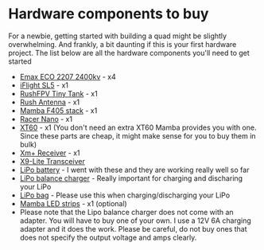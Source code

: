 # Hardware components to buy

For a newbie, getting started with building a quad might be slightly overwhelming. And frankly, a bit daunting if this is your first hardware project. The list below are all the hardware components you'll need to get started

- [Emax ECO 2207 2400kv](http://bit.ly/2pwsXdk) - x4
- [iFlight SL5](http://bit.ly/2kBCNZz) - x1
- [RushFPV Tiny Tank](http://bit.ly/38KFhbo) - x1
- [Rush Antenna](http://bit.ly/2SQ0ETp) - x1
- [Mamba F405 stack](https://bit.ly/3eoL8qT) - x1
- [Racer Nano](http://bit.ly/2L6Pzd8) - x1
- [XT60](http://bit.ly/2T6oQQl) - x1 (You don't need an extra XT60 Mamba provides you with one. Since these parts are cheap, it might make sense for you to buy them in bulk)
- [Xm+ Receiver](http://bit.ly/2Kamywh) - x1
- [X9-Lite Transceiver](https://bit.ly/2JtLJMm)
- [LiPo battery](https://amzn.to/34XpdDV) - I went with these and they are working really well so far
- [LiPo balance charger](https://amzn.to/3oZPBVF) - Really important for charging and discharing your LiPo
- [LiPo bag](https://amzn.to/3oZPBVF) - Please use this when charging/discharging your LiPo
- [Mamba LED strips](https://bit.ly/3evlrEX) - x1 (optional)
- Please note that the Lipo balance charger does not come with an adapter. You will have to buy one of your own. I use a 12V 6A charging adapter and it does the work. Please be careful, do not buy ones that does not specify the output voltage and amps clearly.